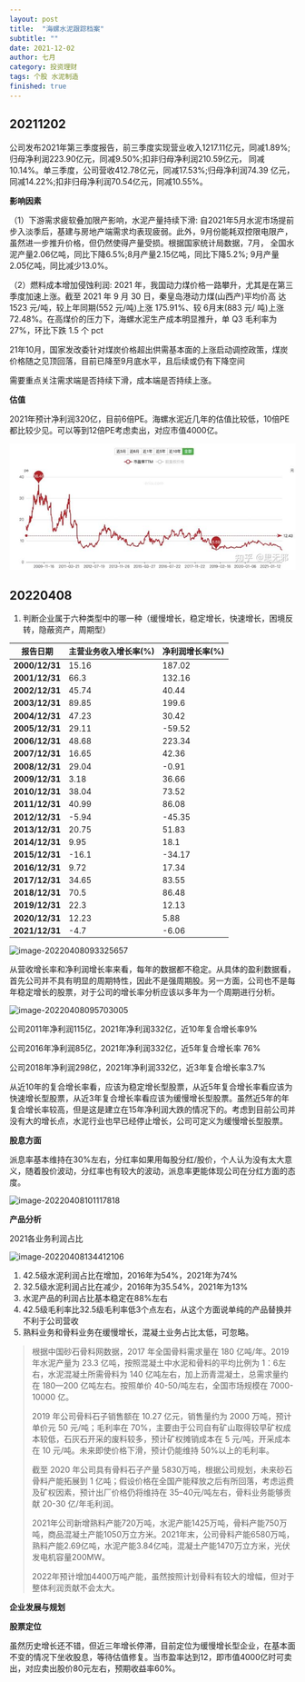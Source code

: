 ```yaml
---
layout: post
title:  "海螺水泥跟踪档案"
subtitle: ""
date: 2021-12-02
author: 七月
category: 投资理财
tags: 个股 水泥制造
finished: true
---
```




## 20211202

公司发布2021年第三季度报告，前三季度实现营业收入1217.11亿元，同减1.89%; 归母净利润223.90亿元，同减9.50%;扣非归母净利润210.59亿元， 同减10.14%。单三季度，公司营收412.78亿元，同减17.53%;归母净利润74.39 亿元，同减14.22%;扣非归母净利润70.54亿元，同减10.55%。

**影响因素**

（1）下游需求疲软叠加限产影响，水泥产量持续下滑: 自2021年5月水泥市场提前步入淡季后，基建与房地产端需求均表现疲弱。此外，9月份能耗双控限电限产，虽然进一步推升价格，但仍然使得产量受损。根据国家统计局数据，7月， 全国水泥产量2.06亿吨，同比下降6.5%;8月产量2.15亿吨，同比下降5.2%; 9月产量2.05亿吨，同比减少13.0%。

（2）燃料成本增加侵蚀利润: 2021 年，我国动力煤价格一路攀升，尤其是在第三季度加速上涨。截至 2021 年 9 月 30 日，秦皇岛港动力煤(山西产)平均价高 达 1523 元/吨，较上年同期(552 元/吨)上涨 175.91%、较 6月末(883 元/ 吨)上涨 72.48%。在高煤价的压力下，海螺水泥生产成本明显推升，单 Q3 毛利率为 27%，环比下跌 1.5 个 pct

21年10月，国家发改委针对煤炭价格超出供需基本面的上涨启动调控政策，煤炭价格随之见顶回落，目前已降至9月底水平，且后续或仍有下降空间

需要重点关注需求端是否持续下滑，成本端是否持续上涨。

**估值**

2021年预计净利润320亿，目前6倍PE。海螺水泥近几年的估值比较低，10倍PE都比较少见。可以等到12倍PE考虑卖出，对应市值4000亿。

![img](/img/2021-07-15-hailuoshuini_600585/v2-33d5c3ff8cbf4f1e0d300d72449a56b3_720w.jpg)

## 20220408

1. 判断企业属于六种类型中的哪一种（缓慢增长，稳定增长，快速增长，困境反转，隐蔽资产，周期型）

| 报告日期       | 主营业务收入增长率(%) | 净利润增长率(%) |
| -------------- | --------------------- | --------------- |
| **2000/12/31** | 15.16                 | 187.02          |
| **2001/12/31** | 66.3                  | 132.16          |
| **2002/12/31** | 45.74                 | 40.44           |
| **2003/12/31** | 89.85                 | 199.6           |
| **2004/12/31** | 47.23                 | 30.42           |
| **2005/12/31** | 29.11                 | -59.52          |
| **2006/12/31** | 48.68                 | 223.34          |
| **2007/12/31** | 16.65                 | 42.36           |
| **2008/12/31** | 29.04                 | -0.91           |
| **2009/12/31** | 3.18                  | 36.66           |
| **2010/12/31** | 38.04                 | 73.52           |
| **2011/12/31** | 40.99                 | 86.08           |
| **2012/12/31** | -5.94                 | -45.35          |
| **2013/12/31** | 20.75                 | 51.83           |
| **2014/12/31** | 9.95                  | 18.1            |
| **2015/12/31** | -16.1                 | -34.17          |
| **2016/12/31** | 9.72                  | 17.34           |
| **2017/12/31** | 34.65                 | 83.55           |
| **2018/12/31** | 70.5                  | 86.48           |
| **2019/12/31** | 22.3                  | 12.13           |
| **2020/12/31** | 12.23                 | 5.88            |
| **2021/12/31** | -4.7                  | -6.06           |

![image-20220408093325657](/Users/Rosanne/Documents/GitHub/Rosanne-Luo.github.io/img//image-20220408093325657.png)

从营收增长率和净利润增长率来看，每年的数据都不稳定。从具体的盈利数据看，首先公司并不具有明显的周期特性，因此不是强周期股。另一方面，公司也不是每年稳定增长的股票，对于公司的增长率分析应该以多年为一个周期进行分析。

![image-20220408095703005](/Users/Rosanne/Documents/GitHub/Rosanne-Luo.github.io/img//image-20220408095703005.png)

公司2011年净利润115亿，2021年净利润332亿，近10年复合增长率9%

公司2016年净利润85亿，2021年净利润332亿，近5年复合增长率 76%

公司2018年净利润298亿，2021年净利润332亿，近3年复合增长率3.7%

从近10年的复合增长率看，应该为稳定增长型股票，从近5年复合增长率看应该为快速增长型股票，从近3年复合增长率看应该为缓慢增长型股票。虽然近5年的年复合增长率较高，但是这是建立在15年净利润大跌的情况下的。考虑到目前公司并没有大的增长点，水泥行业也早已经停止增长，公司可定义为缓慢增长型股票。

**股息方面**

派息率基本维持在30%左右，分红率如果用每股分红/股价，个人认为没有太大意义，随着股价波动，分红率也有较大的波动，派息率更能体现公司在分红方面的态度。

![image-20220408101117818](/Users/Rosanne/Documents/GitHub/Rosanne-Luo.github.io/img//image-20220408101117818.png)

**产品分析**

2021各业务利润占比

![image-20220408134412106](/Users/Rosanne/Documents/GitHub/Rosanne-Luo.github.io/img//image-20220408134412106.png)

1. 42.5级水泥利润占比在增加，2016年为54%，2021年为74%
2. 32.5级水泥利润占比在减少，2016年为35.54%，2021年为13%
3. 水泥产品的利润占比基本稳定在88%左右
4. 42.5级毛利率比32.5级毛利率低3个点左右，从这个方面说单纯的产品替换并不利于公司营收
5. 熟料业务和骨料业务在缓慢增长，混凝土业务占比太低，可忽略。

> 根据中国砂石骨料网数据，2017 年全国骨料需求量在 180 亿吨/年。2019 年水泥产量为 23.3 亿吨，按照混凝土中水泥和骨料的平均比例为 1：6左右，水泥混凝土所需骨料为 140 亿吨左右，加上沥青混凝土，总需求量约在 180—200 亿吨左右。按照单价 40-50/吨左右，全国市场规模在 7000-10000 亿。
>
> 2019 年公司骨料石子销售额在 10.27 亿元，销售量约为 2000 万吨，预计单价元 50 元/吨；毛利率在 70%，主要由于公司自有矿山取得较早矿权成本较低，石灰石开采的废料较多，预计矿权摊销成本在 5 元/吨，开采成本在 10 元/吨。未来即使价格下滑，预计仍能维持 50%以上的毛利率。
>
> 截至 2020 年公司具有骨料石子产量 5830万吨，根据公司规划，未来砂石骨料产能拓展到 1 亿吨；假设价格在全国产能释放之后有所回落，考虑运费及矿权因素，预计出厂价格仍将维持在 35–40元/吨左右，骨料业务能够贡献 20-30 亿/年毛利润。
>
> 2021年公司新增熟料产能720万吨，水泥产能1425万吨，骨料产能750万吨，商品混凝土产能1050万立方米。2021年末，公司骨料产能6580万吨，熟料产能2.69亿吨，水泥产能3.84亿吨，混凝土产能1470万立方米，光伏发电机容量200MW。
>
> 2022年预计增加4400万吨产能，虽然按照计划骨料有较大的增幅，但对于整体利润贡献不会太大。

**企业发展与规划**

**股票定位**

虽然历史增长还不错，但近三年增长停滞，目前定位为缓慢增长型企业，在基本面不变的情况下坐收股息，等待估值修复。当市盈率达到12，即市值4000亿时可卖出，对应卖出股价80元左右，预期收益率60%。
